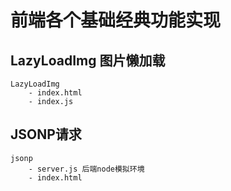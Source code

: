 # 前端各个基础经典功能实现
   
## LazyLoadImg 图片懒加载
	LazyLoadImg
		- index.html
		- index.js
## JSONP请求
	jsonp
		- server.js 后端node模拟环境
		- index.html

